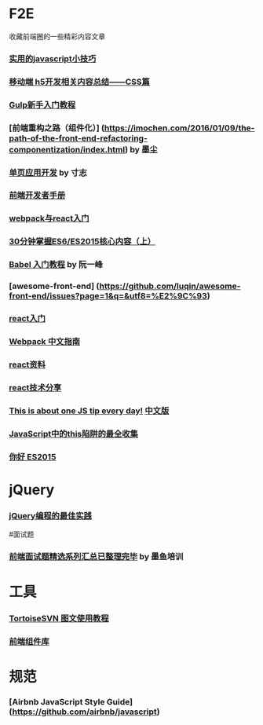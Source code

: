 # F2E
 收藏前端圈的一些精彩内容文章

### [实用的javascript小技巧](http://www.w3ctrain.com/2016/01/19/jstips/) 

### [移动端 h5开发相关内容总结——CSS篇 ](http://blog.csdn.net/yisuowushinian/article/details/50404450)

### [Gulp新手入门教程](http://www.w3ctrain.com/2015/12/22/gulp-for-beginners/)

### [前端重构之路（组件化）] (https://imochen.com/2016/01/09/the-path-of-the-front-end-refactoring-componentization/index.html) by 墨尘

### [单页应用开发](http://island205.github.io/Single-Page-App-Break/%E5%89%8D%E8%A8%80.html) by 寸志
### [前端开发者手册](https://dwqs.gitbooks.io/frontenddevhandbook/content/)

### [webpack与react入门](https://fakefish.github.io/react-webpack-cookbook/index.html)

### [30分钟掌握ES6/ES2015核心内容（上）](https://segmentfault.com/a/1190000004365693)

### [Babel 入门教程](http://www.ruanyifeng.com/blog/2016/01/babel.html) by 阮一峰

### [awesome-front-end] (https://github.com/luqin/awesome-front-end/issues?page=1&q=&utf8=%E2%9C%93)
### [react入门](https://hulufei.gitbooks.io/react-tutorial/content/introduction.html)
### [Webpack 中文指南](https://zhaoda.gitbooks.io/webpack/content/index.html)

### [react资料](https://github.com/dwqs/fedHandlebook/blob/master/learning/react.md)
### [react技术分享](http://guoyongfeng.github.io/idoc/html/%E6%8A%80%E6%9C%AF%E5%88%86%E4%BA%AB/React%E6%8A%80%E6%9C%AF%E5%88%86%E4%BA%AB.html)

### [This is about one JS tip every day!](http://www.jstips.co/) [中文版](https://cnodejs.org/topic/56a050ac8392272262331d62)
### [JavaScript中的this陷阱的最全收集](http://t.imooc.com/article/details/id/1379)

### [你好 ES2015](http://mp.weixin.qq.com/s?__biz=MzA5Njc3Njk5NA==&mid=403045094&idx=1&sn=d097c724b829bdd0ecbd936b6a627c28#rd)

# jQuery

### [jQuery编程的最佳实践](http://www.cnblogs.com/Wayou/p/jquery_best_practise.html)

#面试题

### [前端面试题精选系列汇总已整理完毕](http://my.oschina.net/u/1792175/blog) by 墨鱼培训

# 工具

### [TortoiseSVN 图文使用教程](http://www.kafan.cn/edu/8086206.html)

### [前端组件库](http://mtons.com/content/34.htm) 

# 规范

### [Airbnb JavaScript Style Guide] (https://github.com/airbnb/javascript)
